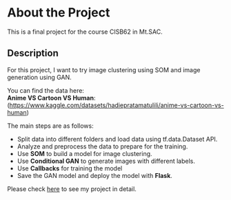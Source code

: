 # About the Project
This is a final project for the course CISB62 in Mt.SAC.
## Description
For this project, I want to try image clustering using SOM and image generation using GAN.

You can find the data here: <br>**Anime VS Cartoon VS Human**:(https://www.kaggle.com/datasets/hadiepratamatulili/anime-vs-cartoon-vs-human)

The main steps are as follows:

- Split data into different folders and load data using tf.data.Dataset API.
- Analyze and preprocess the data to prepare for the training.
- Use <b>SOM</b> to build a model for image clustering.
- Use <b>Conditional GAN</b> to generate images with different labels.
- Use <b>Callbacks</b> for training the model
- Save the GAN model and deploy the model with <b>Flask</b>.

Please check [here](CISB62_Final_Chao.ipynb) to see my project in detail.
